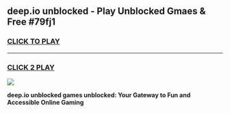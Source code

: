 
## deep.io unblocked - Play Unblocked Gmaes & Free #79fj1
<h3>
<a href="https://news.freeplayer.one?title=deep.io_unblocked&ref=24F">CLICK TO PLAY</a></h3>
<hr>

<h3>
<a href="https://news.freeplayer.one?title=deep.io_unblocked&ref=24F">CLICK 2 PLAY</a>
  
</h3>

<a href="https://news.freeplayer.one?title=deep.io_unblocked&ref=24F/"><img src="https://clearcache.store/games.png"></a>


**deep.io unblocked games unblocked: Your Gateway to Fun and Accessible Online Gaming**
